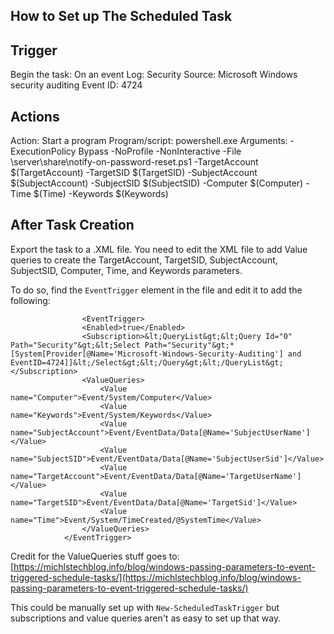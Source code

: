 ## How to Set up The Scheduled Task


Trigger
-
Begin the task: On an event
Log: Security
Source: Microsoft Windows security auditing
Event ID: 4724

Actions
-
Action: Start a program
Program/script: powershell.exe
Arguments: -ExecutionPolicy Bypass -NoProfile -NonInteractive -File \\server\share\notify-on-password-reset.ps1 -TargetAccount $(TargetAccount) -TargetSID $(TargetSID) -SubjectAccount $(SubjectAccount) -SubjectSID $(SubjectSID) -Computer $(Computer) -Time $(Time) -Keywords $(Keywords)


After Task Creation
-
Export the task to a .XML file. You need to edit the XML file to add Value queries to create the TargetAccount, TargetSID, SubjectAccount, SubjectSID, Computer, Time, and Keywords parameters.

To do so, find the `EventTrigger` element in the file and edit it to add the following:

    				<EventTrigger>
					<Enabled>true</Enabled>
					<Subscription>&lt;QueryList&gt;&lt;Query Id="0" Path="Security"&gt;&lt;Select Path="Security"&gt;*[System[Provider[@Name='Microsoft-Windows-Security-Auditing'] and EventID=4724]]&lt;/Select&gt;&lt;/Query&gt;&lt;/QueryList&gt;</Subscription>
					<ValueQueries>
						<Value name="Computer">Event/System/Computer</Value>
						<Value name="Keywords">Event/System/Keywords</Value>
						<Value name="SubjectAccount">Event/EventData/Data[@Name='SubjectUserName']</Value>
						<Value name="SubjectSID">Event/EventData/Data[@Name='SubjectUserSid']</Value>
						<Value name="TargetAccount">Event/EventData/Data[@Name='TargetUserName']</Value>
						<Value name="TargetSID">Event/EventData/Data[@Name='TargetSid']</Value>
						<Value name="Time">Event/System/TimeCreated/@SystemTime</Value>
					</ValueQueries>
				</EventTrigger>


Credit  for the ValueQueries stuff goes to: [https://michlstechblog.info/blog/windows-passing-parameters-to-event-triggered-schedule-tasks/](https://michlstechblog.info/blog/windows-passing-parameters-to-event-triggered-schedule-tasks/)

This could be manually set up with `New-ScheduledTaskTrigger` but subscriptions and value queries aren't as easy to set up that way.
